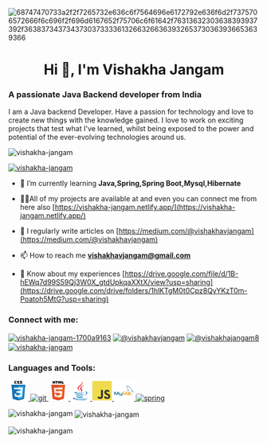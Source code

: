 ![68747470733a2f2f7265732e636c6f7564696e6172792e636f6d2f7375706572666f6c696f2f696d6167652f75706c6f61642f76313632303638393937392f36383734373437303733336132663266363932653730363936653639366](https://user-images.githubusercontent.com/101566433/176946396-1c002ae5-0c87-4df4-bb4f-bb81aa6e99be.gif)

<h1 align="center">Hi 👋, I'm Vishakha Jangam</h1>
<h3>A passionate Java Backend developer from India</h3>
I am a Java backend Developer. Have a passion for technology and love to create new things with the knowledge gained. I love to work on exciting projects that test what I've learned, whilst being exposed to the power and potential of the ever-evolving technologies around us.

<p align="left"> <img src="https://komarev.com/ghpvc/?username=vishakha-jangam&label=Profile%20views&color=0e75b6&style=flat" alt="vishakha-jangam" /> </p>

<p align="left"> <a href="https://github.com/ryo-ma/github-profile-trophy"><img src="https://github-profile-trophy.vercel.app/?username=vishakha-jangam" alt="vishakha-jangam" /></a> </p>

- 🌱 I’m currently learning **Java,Spring,Spring Boot,Mysql,Hibernate**

- 👨‍💻All of my projects are available at and even you can connect me from here also [https://vishakha-jangam.netlify.app/](https://vishakha-jangam.netlify.app/)

- 📝 I regularly write articles on [https://medium.com/@vishakhavjangam](https://medium.com/@vishakhavjangam)

- 📫 How to reach me **vishakhavjangam@gmail.com**

- 📄 Know about my experiences [https://drive.google.com/file/d/1B-hEWq7d99S59Qj3W0X_gtdUpkqaXXtX/view?usp=sharing](https://drive.google.com/drive/folders/1hlKTgM0t0Cpz8QyYKzT0m-Poatoh5MtG?usp=sharing)

<h3 align="left">Connect with me:</h3>
<p align="left">
<a href="https://linkedin.com/in/vishakha-jangam-1700a9163" target="blank"><img align="center" src="https://raw.githubusercontent.com/rahuldkjain/github-profile-readme-generator/master/src/images/icons/Social/linked-in-alt.svg" alt="vishakha-jangam-1700a9163" height="30" width="40" /></a>
<a href="https://medium.com/@vishakhavjangam" target="blank"><img align="center" src="https://raw.githubusercontent.com/rahuldkjain/github-profile-readme-generator/master/src/images/icons/Social/medium.svg" alt="@vishakhavjangam" height="30" width="40" /></a>
<a href="https://www.hackerrank.com/vishakhajangam8?hr_r=1" target="blank"><img align="center" src="https://raw.githubusercontent.com/rahuldkjain/github-profile-readme-generator/master/src/images/icons/Social/hackerrank.svg" alt="@vishakhajangam8" height="30" width="40" /></a>
<a href="https://www.leetcode.com/vishakha-jangam" target="blank"><img align="center" src="https://raw.githubusercontent.com/rahuldkjain/github-profile-readme-generator/master/src/images/icons/Social/leet-code.svg" alt="vishakha-jangam" height="30" width="40" /></a>
</p>

<h3 align="left">Languages and Tools:</h3>
<p align="left"> <a href="https://www.w3schools.com/css/" target="_blank" rel="noreferrer"> <img src="https://raw.githubusercontent.com/devicons/devicon/master/icons/css3/css3-original-wordmark.svg" alt="css3" width="40" height="40"/> </a> <a href="https://git-scm.com/" target="_blank" rel="noreferrer"> <img src="https://www.vectorlogo.zone/logos/git-scm/git-scm-icon.svg" alt="git" width="40" height="40"/> </a> <a href="https://www.w3.org/html/" target="_blank" rel="noreferrer"> <img src="https://raw.githubusercontent.com/devicons/devicon/master/icons/html5/html5-original-wordmark.svg" alt="html5" width="40" height="40"/> </a> <a href="https://www.java.com" target="_blank" rel="noreferrer"> <img src="https://raw.githubusercontent.com/devicons/devicon/master/icons/java/java-original.svg" alt="java" width="40" height="40"/> </a> <a href="https://developer.mozilla.org/en-US/docs/Web/JavaScript" target="_blank" rel="noreferrer"> <img src="https://raw.githubusercontent.com/devicons/devicon/master/icons/javascript/javascript-original.svg" alt="javascript" width="40" height="40"/> </a> <a href="https://www.mysql.com/" target="_blank" rel="noreferrer"> <img src="https://raw.githubusercontent.com/devicons/devicon/master/icons/mysql/mysql-original-wordmark.svg" alt="mysql" width="40" height="40"/> </a> <a href="https://spring.io/" target="_blank" rel="noreferrer"> <img src="https://www.vectorlogo.zone/logos/springio/springio-icon.svg" alt="spring" width="40" height="40"/> </a> </p>

<p><img align="left" src="https://github-readme-stats.vercel.app/api/top-langs?username=vishakha-jangam&show_icons=true&locale=en&layout=compact" alt="vishakha-jangam" /></p>

<p>&nbsp;<img align="center" src="https://github-readme-stats.vercel.app/api?username=vishakha-jangam&show_icons=true&locale=en" alt="vishakha-jangam" /></p>

<p><img align="center" src="https://github-readme-streak-stats.herokuapp.com/?user=vishakha-jangam&" alt="vishakha-jangam" /></p>
